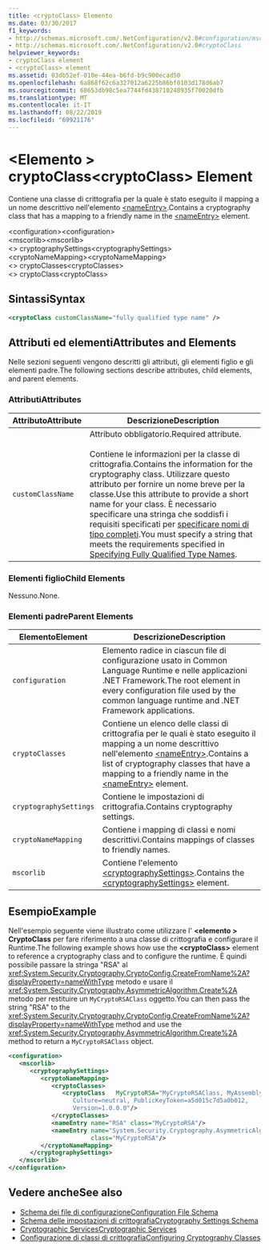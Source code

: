 ```yaml
---
title: <cryptoClass> Elemento
ms.date: 03/30/2017
f1_keywords:
- http://schemas.microsoft.com/.NetConfiguration/v2.0#configuration/mscorlib/cryptographySettings/cryptoNameMapping/cryptoClasses/cryptoClass
- http://schemas.microsoft.com/.NetConfiguration/v2.0#cryptoClass
helpviewer_keywords:
- cryptoClass element
- <cryptoClass> element
ms.assetid: 03db52ef-010e-44ea-b6fd-b9c900ecad50
ms.openlocfilehash: 6a868f62c6a327012a6225b86bf0103d178d6ab7
ms.sourcegitcommit: 68653db98c5ea7744fd438710248935f70020dfb
ms.translationtype: MT
ms.contentlocale: it-IT
ms.lasthandoff: 08/22/2019
ms.locfileid: "69921176"
---
```

# <a name="cryptoclass-element"></a><span data-ttu-id="27eea-102">\<Elemento > cryptoClass</span><span class="sxs-lookup"><span data-stu-id="27eea-102">\<cryptoClass> Element</span></span>
<span data-ttu-id="27eea-103">Contiene una classe di crittografia per la quale è stato eseguito il mapping a un nome descrittivo nell'elemento [\<nameEntry>](nameentry-element.md).</span><span class="sxs-lookup"><span data-stu-id="27eea-103">Contains a cryptography class that has a mapping to a friendly name in the [\<nameEntry>](nameentry-element.md) element.</span></span>  
  
 <span data-ttu-id="27eea-104">\<configuration></span><span class="sxs-lookup"><span data-stu-id="27eea-104">\<configuration></span></span>  
<span data-ttu-id="27eea-105">\<mscorlib></span><span class="sxs-lookup"><span data-stu-id="27eea-105">\<mscorlib></span></span>  
<span data-ttu-id="27eea-106">\<> cryptographySettings</span><span class="sxs-lookup"><span data-stu-id="27eea-106">\<cryptographySettings></span></span>  
<span data-ttu-id="27eea-107">\<cryptoNameMapping></span><span class="sxs-lookup"><span data-stu-id="27eea-107">\<cryptoNameMapping></span></span>  
<span data-ttu-id="27eea-108">\<> cryptoClasses</span><span class="sxs-lookup"><span data-stu-id="27eea-108">\<cryptoClasses></span></span>  
<span data-ttu-id="27eea-109">\<> cryptoClass</span><span class="sxs-lookup"><span data-stu-id="27eea-109">\<cryptoClass></span></span>  
  
## <a name="syntax"></a><span data-ttu-id="27eea-110">Sintassi</span><span class="sxs-lookup"><span data-stu-id="27eea-110">Syntax</span></span>  
  
```xml  
<cryptoClass customClassName="fully qualified type name" />  
```  
  
## <a name="attributes-and-elements"></a><span data-ttu-id="27eea-111">Attributi ed elementi</span><span class="sxs-lookup"><span data-stu-id="27eea-111">Attributes and Elements</span></span>  
 <span data-ttu-id="27eea-112">Nelle sezioni seguenti vengono descritti gli attributi, gli elementi figlio e gli elementi padre.</span><span class="sxs-lookup"><span data-stu-id="27eea-112">The following sections describe attributes, child elements, and parent elements.</span></span>  
  
### <a name="attributes"></a><span data-ttu-id="27eea-113">Attributi</span><span class="sxs-lookup"><span data-stu-id="27eea-113">Attributes</span></span>  
  
|<span data-ttu-id="27eea-114">Attributo</span><span class="sxs-lookup"><span data-stu-id="27eea-114">Attribute</span></span>|<span data-ttu-id="27eea-115">Descrizione</span><span class="sxs-lookup"><span data-stu-id="27eea-115">Description</span></span>|  
|---------------|-----------------|  
|`customClassName`|<span data-ttu-id="27eea-116">Attributo obbligatorio.</span><span class="sxs-lookup"><span data-stu-id="27eea-116">Required attribute.</span></span><br /><br /> <span data-ttu-id="27eea-117">Contiene le informazioni per la classe di crittografia.</span><span class="sxs-lookup"><span data-stu-id="27eea-117">Contains the information for the cryptography class.</span></span> <span data-ttu-id="27eea-118">Utilizzare questo attributo per fornire un nome breve per la classe.</span><span class="sxs-lookup"><span data-stu-id="27eea-118">Use this attribute to provide a short name for your class.</span></span> <span data-ttu-id="27eea-119">È necessario specificare una stringa che soddisfi i requisiti specificati per [specificare nomi di tipo completi](../../../reflection-and-codedom/specifying-fully-qualified-type-names.md).</span><span class="sxs-lookup"><span data-stu-id="27eea-119">You must specify a string that meets the requirements specified in [Specifying Fully Qualified Type Names](../../../reflection-and-codedom/specifying-fully-qualified-type-names.md).</span></span>|  
  
### <a name="child-elements"></a><span data-ttu-id="27eea-120">Elementi figlio</span><span class="sxs-lookup"><span data-stu-id="27eea-120">Child Elements</span></span>  
 <span data-ttu-id="27eea-121">Nessuno.</span><span class="sxs-lookup"><span data-stu-id="27eea-121">None.</span></span>  
  
### <a name="parent-elements"></a><span data-ttu-id="27eea-122">Elementi padre</span><span class="sxs-lookup"><span data-stu-id="27eea-122">Parent Elements</span></span>  
  
|<span data-ttu-id="27eea-123">Elemento</span><span class="sxs-lookup"><span data-stu-id="27eea-123">Element</span></span>|<span data-ttu-id="27eea-124">Descrizione</span><span class="sxs-lookup"><span data-stu-id="27eea-124">Description</span></span>|  
|-------------|-----------------|  
|`configuration`|<span data-ttu-id="27eea-125">Elemento radice in ciascun file di configurazione usato in Common Language Runtime e nelle applicazioni .NET Framework.</span><span class="sxs-lookup"><span data-stu-id="27eea-125">The root element in every configuration file used by the common language runtime and .NET Framework applications.</span></span>|  
|`cryptoClasses`|<span data-ttu-id="27eea-126">Contiene un elenco delle classi di crittografia per le quali è stato eseguito il mapping a un nome descrittivo nell'elemento [\<nameEntry>](nameentry-element.md).</span><span class="sxs-lookup"><span data-stu-id="27eea-126">Contains a list of cryptography classes that have a mapping to a friendly name in the [\<nameEntry>](nameentry-element.md) element.</span></span>|  
|`cryptographySettings`|<span data-ttu-id="27eea-127">Contiene le impostazioni di crittografia.</span><span class="sxs-lookup"><span data-stu-id="27eea-127">Contains cryptography settings.</span></span>|  
|`cryptoNameMapping`|<span data-ttu-id="27eea-128">Contiene i mapping di classi e nomi descrittivi.</span><span class="sxs-lookup"><span data-stu-id="27eea-128">Contains mappings of classes to friendly names.</span></span>|  
|`mscorlib`|<span data-ttu-id="27eea-129">Contiene l'elemento [\<cryptographySettings>](cryptographysettings-element.md).</span><span class="sxs-lookup"><span data-stu-id="27eea-129">Contains the [\<cryptographySettings>](cryptographysettings-element.md) element.</span></span>|  
  
## <a name="example"></a><span data-ttu-id="27eea-130">Esempio</span><span class="sxs-lookup"><span data-stu-id="27eea-130">Example</span></span>  
 <span data-ttu-id="27eea-131">Nell'esempio seguente viene illustrato come utilizzare l'  **\<elemento > CryptoClass** per fare riferimento a una classe di crittografia e configurare il Runtime.</span><span class="sxs-lookup"><span data-stu-id="27eea-131">The following example shows how use the **\<cryptoClass>** element to reference a cryptography class and to configure the runtime.</span></span> <span data-ttu-id="27eea-132">È quindi possibile passare la stringa "RSA" al <xref:System.Security.Cryptography.CryptoConfig.CreateFromName%2A?displayProperty=nameWithType> metodo e usare il <xref:System.Security.Cryptography.AsymmetricAlgorithm.Create%2A> metodo per restituire un `MyCryptoRSAClass` oggetto.</span><span class="sxs-lookup"><span data-stu-id="27eea-132">You can then pass the string "RSA" to the <xref:System.Security.Cryptography.CryptoConfig.CreateFromName%2A?displayProperty=nameWithType> method and use the <xref:System.Security.Cryptography.AsymmetricAlgorithm.Create%2A> method to return a `MyCryptoRSAClass` object.</span></span>  
  
```xml  
<configuration>  
   <mscorlib>  
      <cryptographySettings>  
         <cryptoNameMapping>  
            <cryptoClasses>  
               <cryptoClass   MyCryptoRSA="MyCryptoRSAClass, MyAssembly  
                  Culture=neutral, PublicKeyToken=a5d015c7d5a0b012,  
                  Version=1.0.0.0"/>  
            </cryptoClasses>  
            <nameEntry name="RSA" class="MyCryptoRSA"/>  
            <nameEntry name="System.Security.Cryptography.AsymmetricAlgorithm"  
                       class="MyCryptoRSA"/>  
         </cryptoNameMapping>  
      </cryptographySettings>  
   </mscorlib>  
</configuration>  
```  
  
## <a name="see-also"></a><span data-ttu-id="27eea-133">Vedere anche</span><span class="sxs-lookup"><span data-stu-id="27eea-133">See also</span></span>

- [<span data-ttu-id="27eea-134">Schema dei file di configurazione</span><span class="sxs-lookup"><span data-stu-id="27eea-134">Configuration File Schema</span></span>](../index.md)
- [<span data-ttu-id="27eea-135">Schema delle impostazioni di crittografia</span><span class="sxs-lookup"><span data-stu-id="27eea-135">Cryptography Settings Schema</span></span>](index.md)
- [<span data-ttu-id="27eea-136">Cryptographic Services</span><span class="sxs-lookup"><span data-stu-id="27eea-136">Cryptographic Services</span></span>](../../../../standard/security/cryptographic-services.md)
- [<span data-ttu-id="27eea-137">Configurazione di classi di crittografia</span><span class="sxs-lookup"><span data-stu-id="27eea-137">Configuring Cryptography Classes</span></span>](../../configure-cryptography-classes.md)
